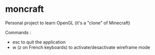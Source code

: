 # moncraft
Personal project to learn OpenGL (it's a "clone" of Minecraft) 

Commands : 

- esc to quit the application 
- w (z on French keyboards) to activate/desactivate wireframe mode
